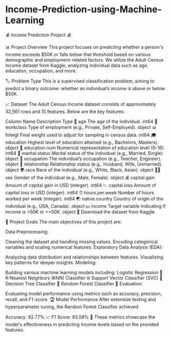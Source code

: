 # Income-Prediction-using-Machine-Learning
💰 Income Prediction Project 💰

📊 Project Overview
This project focuses on predicting whether a person's income exceeds $50K or falls below that threshold based on various demographic and employment-related factors. We utilize the Adult Census Income dataset from Kaggle, analyzing individual data such as age, education, occupation, and more.

🏷️ Problem Type
This is a supervised classification problem, aiming to predict a binary outcome: whether an individual’s income is above or below $50K.

📈 Dataset
The Adult Census Income dataset consists of approximately 32,561 rows and 15 features. Below are the key features:

Column Name	Description	Type
👤 age	The age of the individual.	int64
💼 workclass	Type of employment (e.g., Private, Self-Employed).	object
📊 fnlwgt	Final weight used to adjust for sampling in census data.	int64
🎓 education	Highest level of education attained (e.g., Bachelors, Masters).	object
🔢 education.num	Numerical representation of education level (0-16).	int64
💍 marital.status	Marital status of the individual (e.g., Married, Single).	object
👔 occupation	The individual’s occupation (e.g., Teacher, Engineer).	object
💑 relationship	Relationship status (e.g., Husband, Wife, Unmarried).	object
🌍 race	Race of the individual (e.g., White, Black, Asian).	object
👨‍👧 sex	Gender of the individual (e.g., Male, Female).	object
💰 capital.gain	Amount of capital gain in USD (integer).	int64
📉 capital.loss	Amount of capital loss in USD (integer).	int64
⏰ hours.per.week	Number of hours worked per week (integer).	int64
🌏 native.country	Country of origin of the individual (e.g., USA, Canada).	object
💵 income	Target variable indicating if income is >50K or <=50K.	object
🔗 Download the dataset from Kaggle.

🎯 Project Goals
The main objectives of this project are:

Data Preprocessing:

Cleaning the dataset and handling missing values.
Encoding categorical variables and scaling numerical features.
Exploratory Data Analysis (EDA):

Analyzing data distribution and relationships between features.
Visualizing key patterns for deeper insights.
Modeling:

Building various machine learning models including:
Logistic Regression 🤖
K-Nearest Neighbors (KNN) Classifier 🌐
Support Vector Classifier (SVC) 🚀
Decision Tree Classifier 🌳
Random Forest Classifier 🌲
Evaluation:

Evaluating model performance using metrics such as accuracy, precision, recall, and F1-score.
🏆 Model Performance
After extensive testing and hyperparameter tuning, the Random Forest Classifier achieved:

Accuracy: 92.77% 📈
F1 Score: 93.08% 💯
These metrics showcase the model's effectiveness in predicting income levels based on the provided features.


